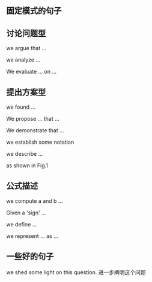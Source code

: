 ## 固定模式的句子

## 讨论问题型
we argue that ...

we analyze ...

We evaluate ... on ...

## 提出方案型
we found ...

We propose ... that ...

We demonstrate that ...

we establish some notation

we describe ...

as shown in Fig.1

## 公式描述

we compute a and b ...

Given a 'sign' ...

we define ...

we represent ... as ... 


## 一些好的句子

we shed some light on this question.  进一步阐明这个问题